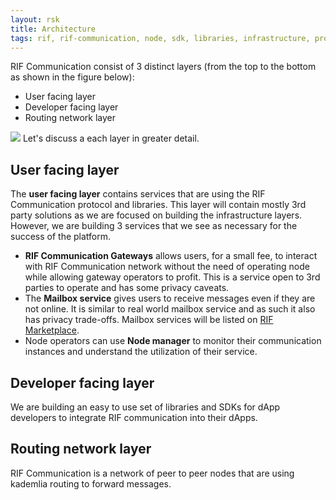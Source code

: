 ```yaml
---
layout: rsk
title: Architecture
tags: rif, rif-communication, node, sdk, libraries, infrastructure, protocols, mvp, design, rbtc, defi, decentralized, quick-start, guides, tutorial, networks, dapps, tools, rootstock, rsk, ethereum, smart-contracts, install, get-started, how-to, mainnet, testnet, contracts, wallets, web3, crypto
---
```


RIF Communication consist of 3 distinct layers (from the top to the bottom as shown in the figure below):

- User facing layer
- Developer facing layer
- Routing network layer

![](/assets/img/rif-communication/architecture.png)
Let's discuss a each layer in greater detail.

## User facing layer

The **user facing layer** contains services that are using the RIF Communication protocol and libraries. This layer will contain mostly 3rd party solutions as we are focused on building the infrastructure layers. However, we are building 3 services that we see as necessary for the success of the platform.

- **RIF Communication Gateways** allows users, for a small fee, to interact with RIF Communication network without the need of operating node while allowing gateway operators to profit. This is a service open to 3rd parties to operate and has some privacy caveats.
- The **Mailbox service** gives users to receive messages even if they are not online. It is similar to real world mailbox service and as such it also has privacy trade-offs. Mailbox services will be listed on [RIF Marketplace](https://www.rifos.org/marketplace).
- Node operators can use **Node manager** to monitor their communication instances and understand the utilization of their service.

## Developer facing layer

We are building an easy to use set of libraries and SDKs for dApp developers to integrate RIF communication into their dApps.

## Routing network layer

RIF Communication is a network of peer to peer nodes that are using kademlia routing to forward messages.
